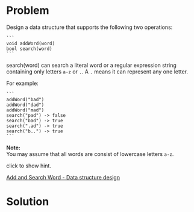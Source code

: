 
# Problem

Design a data structure that supports the following two operations:

    ```
    void addWord(word)
    bool search(word)
    ```

search(word) can search a literal word or a regular expression string
containing only letters `a-z` or `.`. A `.` means it can represent any one
letter.

For example:

    ```
    addWord("bad")
    addWord("dad")
    addWord("mad")
    search("pad") -> false
    search("bad") -> true
    search(".ad") -> true
    search("b..") -> true
    ```

**Note:**  
You may assume that all words are consist of lowercase letters `a-z`.

click to show hint.



[Add and Search Word - Data structure design](https://leetcode.com/problems/add-and-search-word-data-structure-design)

# Solution



